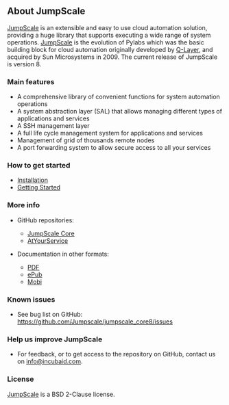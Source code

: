## About JumpScale

[JumpScale](http://www.jumpscale.com/) is an extensible and easy to use cloud automation solution, providing a huge library that supports executing a wide range of system operations. [JumpScale](http://www.jumpscale.com/) is the evolution of Pylabs which was the basic building block for cloud automation originally developed by [Q-Layer](http://incubaid.com/successes/Q-Layer/), and acquired by Sun Microsystems in 2009. The current release of JumpScale is version 8.


### Main features

- A comprehensive library of convenient functions for system automation operations
- A system abstraction layer (SAL) that allows managing different types of applications and services
- A SSH management layer
- A full life cycle management system for applications and services
- Management of grid of thousands remote nodes
- A port forwarding system to allow secure access to all your services


### How to get started

-   [Installation](GettingStarted/Installation.md)
-   [Getting Started](GettingStarted/Home.md)


### More info

- GitHub repositories:
    - [JumpScale Core](https://github.com/Jumpscale/jumpscale_core8)
    - [AtYourService](https://github.com/Jumpscale/ays_jumpscale8) 
    
- Documentation in other formats:
    - [PDF](https://www.gitbook.com/download/pdf/book/gig/jumpscale-core8)
    - [ePub](https://www.gitbook.com/download/epub/book/gig/jumpscale-core8)
    - [Mobi](https://www.gitbook.com/download/mobi/book/gig/jumpscale-core8)


### Known issues

* See bug list on GitHub: https://github.com/Jumpscale/jumpscale_core8/issues


### Help us improve JumpScale

* For feedback, or to get access to the repository on GitHub, contact us on info@incubaid.com.


### License

[JumpScale](http://www.jumpscale.com/) is a BSD 2-Clause license.